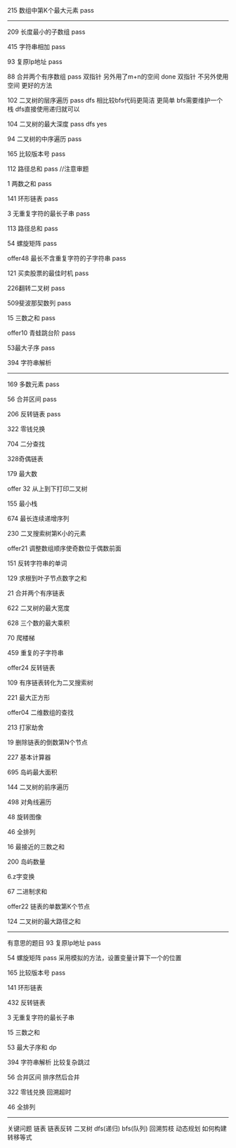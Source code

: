215 数组中第K个最大元素 pass

 
* * * 

209 长度最小的子数组 pass

415 字符串相加  pass

93 复原Ip地址 pass

88 合并两个有序数组 pass
双指针 另外用了m+n的空间 done
双指针 不另外使用空间 更好的方法

102 二叉树的层序遍历 pass
dfs 相比较bfs代码更简洁 更简单 
bfs需要维护一个栈 
dfs直接使用递归就可以

104 二叉树的最大深度 pass
dfs yes


94 二叉树的中序遍历 pass 


165 比较版本号  pass

112 路径总和 pass //注意审题

1 两数之和 pass 

141 环形链表 pass 

3 无重复字符的最长子串 pass

113 路径总和 pass

54 螺旋矩阵  pass

offer48 最长不含重复字符的子字符串 pass

121 买卖股票的最佳时机 pass

226翻转二叉树 pass

509斐波那契数列 pass

15 三数之和 pass

offer10 青蛙跳台阶 pass

53最大子序 pass

394 字符串解析   
****************************************************
169 多数元素 pass

56 合并区间 pass

206 反转链表 pass 

322 零钱兑换

704 二分查找

328奇偶链表

179 最大数

offer 32 从上到下打印二叉树

155 最小栈

674 最长连续递增序列

230 二叉搜索树第K小的元素

offer21 调整数组顺序使奇数位于偶数前面

151 反转字符串的单词

129 求根到叶子节点数字之和

21 合并两个有序链表

622 二叉树的最大宽度

628 三个数的最大乘积

70 爬楼梯

459 重复的子字符串

offer24 反转链表

109 有序链表转化为二叉搜索树

221 最大正方形

offer04 二维数组的查找

213 打家劫舍

19 删除链表的倒数第N个节点

227 基本计算器

695 岛屿最大面积

144 二叉树的前序遍历

498 对角线遍历

48 旋转图像

46 全排列

16 最接近的三数之和

200 岛屿数量

6.z字变换

67 二进制求和

offer22 链表的单数第K个节点

124 二叉树的最大路径之和

***************************************************************
有意思的题目
93 复原Ip地址 pass

54 螺旋矩阵 pass
 采用模拟的方法，设置变量计算下一个的位置

165 比较版本号  pass

141 环形链表

432 反转链表

3  无重复字符的最长子串

15 三数之和

53 最大子序和 dp

394 字符串解析  比较复杂跳过

56 合并区间    排序然后合并

322 零钱兑换  回溯超时

46 全排列
***************************************

关键问题
链表 链表反转
二叉树 dfs(递归) bfs(队列)
回溯剪枝
动态规划 如何构建转移等式




